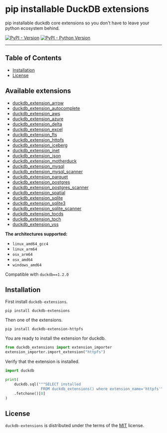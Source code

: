 # pip installable DuckDB extensions
pip installable duckdb core extensions so you don't have to leave your python ecosystem behind.

[![PyPI - Version](https://img.shields.io/pypi/v/duckdb-extensions.svg)](https://pypi.org/project/duckdb-extensions)
[![PyPI - Python Version](https://img.shields.io/pypi/pyversions/duckdb-extensions.svg)](https://pypi.org/project/duckdb-extensions)

-----

## Table of Contents

- [Installation](#installation)
- [License](#license)

## Available extensions
- [duckdb_extension_arrow](extensions/duckdb_extension_arrow)
- [duckdb_extension_autocomplete](extensions/duckdb_extension_autocomplete)
- [duckdb_extension_aws](extensions/duckdb_extension_aws)
- [duckdb_extension_azure](extensions/duckdb_extension_azure)
- [duckdb_extension_delta](extensions/duckdb_extension_delta)
- [duckdb_extension_excel](extensions/duckdb_extension_excel)
- [duckdb_extension_fts](extensions/duckdb_extension_fts)
- [duckdb_extension_httpfs](extensions/duckdb_extension_httpfs)
- [duckdb_extension_iceberg](extensions/duckdb_extension_iceberg)
- [duckdb_extension_inet](extensions/duckdb_extension_inet)
- [duckdb_extension_json](extensions/duckdb_extension_json)
- [duckdb_extension_motherduck](extensions/duckdb_extension_motherduck)
- [duckdb_extension_mysql](extensions/duckdb_extension_mysql)
- [duckdb_extension_mysql_scanner](extensions/duckdb_extension_mysql_scanner)
- [duckdb_extension_parquet](extensions/duckdb_extension_parquet)
- [duckdb_extension_postgres](extensions/duckdb_extension_postgres)
- [duckdb_extension_postgres_scanner](extensions/duckdb_extension_postgres_scanner)
- [duckdb_extension_spatial](extensions/duckdb_extension_spatial)
- [duckdb_extension_sqlite](extensions/duckdb_extension_sqlite)
- [duckdb_extension_sqlite3](extensions/duckdb_extension_sqlite3)
- [duckdb_extension_sqlite_scanner](extensions/duckdb_extension_sqlite_scanner)
- [duckdb_extension_tpcds](extensions/duckdb_extension_tpcds)
- [duckdb_extension_tpch](extensions/duckdb_extension_tpch)
- [duckdb_extension_vss](extensions/duckdb_extension_vss)

**The architectures supported:**
- `linux_amd64_gcc4`
- `linux_arm64`
- `osx_arm64`
- `osx_amd64`
- `windows_amd64`

Compatible with `duckdb==1.2.0`

## Installation
First install `duckdb-extensions`.
```console
pip install duckdb-extensions
```
Then one of the extensions.
```console
pip install duckdb-extension-httpfs
```
You are ready to install the extension for duckdb.
```python
from duckdb_extensions import extension_importer
extension_importer.import_extension("httpfs")
```

Verify that the extension is installed.
```python
import duckdb

print(
    duckdb.sql("""SELECT installed
                FROM duckdb_extensions() where extension_name='httpfs'""")
    .fetchone()[0]
)
```

## License

`duckdb-extensions` is distributed under the terms of the [MIT](https://spdx.org/licenses/MIT.html) license.
